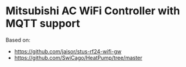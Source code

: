 # Mitsubishi AC WiFi Controller with MQTT support

Based on:
* https://github.com/jaisor/stus-rf24-wifi-gw
* https://github.com/SwiCago/HeatPump/tree/master

